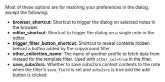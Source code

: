 Most of these options are for restoring your preferences in the dialog, except the following:

- **browser_shortcut**: Shortcut to trigger the dialog on selected notes in the browser.
- **editor_shortcut**: Shortcut to trigger the dialog on a single note in the editor.
- **trigger_filter_button_shortcut**: Shortcut to reveal contents hidden behind a button added by the copyaround filter.
- **other_collection_name**: The name of another profile to fetch data from instead for the template filter. Used with `other_col=true` in the filter.
- **save_subs2srs**: Whether to save subs2srs context contents to the note when the filter's `save_field` is set and `subs2srs` is true and the add button is clicked.

